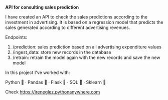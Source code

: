 **API for consulting sales prediction**

I have created an API to check the sales predictions according to the investment in advertising. It is based on a regression model that predicts the sales generated according to different advertising revenues.

Endpoints:

1. /prediction: sales prediction based on all advertising expenditure values
2. /ingest_data: store new records in the database
3. /retrain: retrain the model again with the new records and save the new model

In this project I've worked with:

Python 🐍 · Pandas 🐼 · Flask 🦏 · SQL 🔎 · Sklearn 🤖

Check https://ireneglez.pythonanywhere.com
